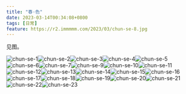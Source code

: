 ```yaml
---
title: "春·色"
date: 2023-03-14T00:34:08+0800
tags: [日常]
feature: https://r2.immmmm.com/2023/03/chun-se-8.jpg
---
```


见图。

<!--more-->

<gallery>![chun-se-1](https://r2.immmmm.com/2023/03/chun-se-1.jpg)![chun-se-2](https://r2.immmmm.com/2023/03/chun-se-2.jpg)![chun-se-3](https://r2.immmmm.com/2023/03/chun-se-3.jpg)![chun-se-4](https://r2.immmmm.com/2023/03/chun-se-4.jpg)![chun-se-5](https://r2.immmmm.com/2023/03/chun-se-5.jpg)![chun-se-6](https://r2.immmmm.com/2023/03/chun-se-6.jpg)![chun-se-7](https://r2.immmmm.com/2023/03/chun-se-7.jpg)![chun-se-9](https://r2.immmmm.com/2023/03/chun-se-9.jpg)![chun-se-10](https://r2.immmmm.com/2023/03/chun-se-10.jpg)![chun-se-11](https://r2.immmmm.com/2023/03/chun-se-11.jpg)![chun-se-12](https://r2.immmmm.com/2023/03/chun-se-12.jpg)![chun-se-13](https://r2.immmmm.com/2023/03/chun-se-13.jpg)![chun-se-14](https://r2.immmmm.com/2023/03/chun-se-14.jpg)![chun-se-15](https://r2.immmmm.com/2023/03/chun-se-15.jpg)![chun-se-16](https://r2.immmmm.com/2023/03/chun-se-16.jpg)![chun-se-17](https://r2.immmmm.com/2023/03/chun-se-17.jpg)![chun-se-18](https://r2.immmmm.com/2023/03/chun-se-18.jpg)![chun-se-19](https://r2.immmmm.com/2023/03/chun-se-19.jpg)![chun-se-20](https://r2.immmmm.com/2023/03/chun-se-20.jpg)![chun-se-21](https://r2.immmmm.com/2023/03/chun-se-21.jpg)![chun-se-22](https://r2.immmmm.com/2023/03/chun-se-22.jpg)![chun-se-23](https://r2.immmmm.com/2023/03/chun-se-23.jpg)</gallery>

